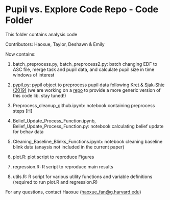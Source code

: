 # Pupil vs. Explore Code Repo - Code Folder

This folder contains analysis code

Contributors: Haoxue, Taylor, Deshawn & Emily

Now contains:

1. batch_preprocess.py, batch_preprocess2.py: batch changing EDF to ASC file,
   merge task and pupil data, and calculate pupil size in time windows of interest
2. pypil.py: pypil object to preprocess pupil data following 
    [Kret & Sjak-Shie (2019)](https://link-springer-com.ezp-prod1.hul.harvard.edu/article/10.3758/s13428-018-1075-y)
   (we are working on a [repo](https://github.com/dsambrano/pypil) to provide a more generic version of this code lib.
   stay tuned!)
   
3. Preprocess_cleanup_github.ipynb: notebook containing preprocess steps [H]
4. Belief_Update_Process_Function.ipynb, Belief_Update_Process_Function.py: notebook calculating belief update for behav data 
5. Cleaning_Baseline_Blinks_Functions.ipynb: notebook cleaning baseline blink
   data (anaysis not included in the current paper)
6. plot.R: plot script to reproduce Figures 
7. regression.R: R script to reproduce main results 
8. utils.R: R script for various utility functions and variable definitions
   (required to run plot.R and regression.R)

For any questions, contact Haoxue (haoxue_fan@g.harvard.edu)
